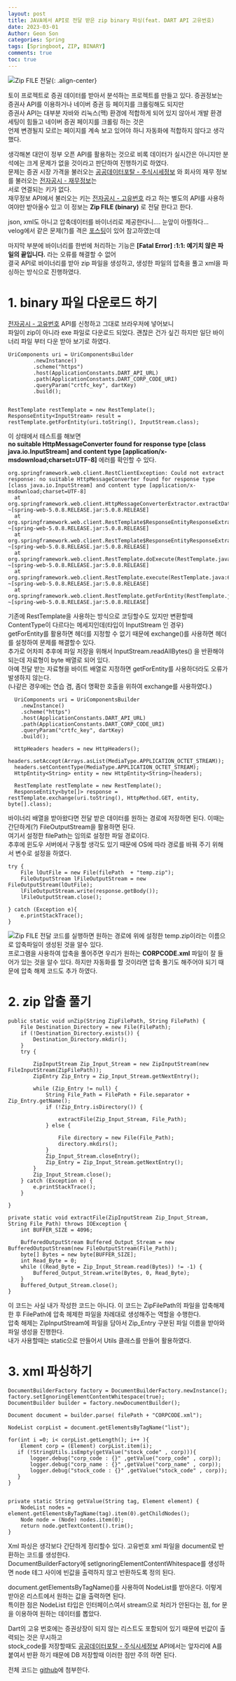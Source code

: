 ```yaml
---
layout: post
title: JAVA에서 API로 전달 받은 zip binary 파싱(feat. DART API 고유번호)
date: 2023-03-01
Author: Geon Son
categories: Spring
tags: [Springboot, ZIP, BINARY]
comments: true
toc: true    
---
```




![ Zip FILE 전달](/images/spring/20pg03g;fgjwe4nwefg.png){: .align-center}


 토이 프로젝트로 증권 데이터를 받아서 분석하는 프로젝트를 만들고 있다. 증권정보는 증권사 API를 이용하거나 네이버 증권 등 페이지를 크롤링해도 되지만  
 증권사 API는 대부분 자바와 리눅스(맥) 환경에 적합하게 되어 있지 않아서 개발 환경 세팅이 힘들고 네이버 증권 페이지를 크롤링 하는 것은  
 언제 변경될지 모르는 페이지를 계속 보고 있어야 하니 자동화에 적합하지 않다고 생각했다.

 생각해본 대안이 정부 오픈 API를 활용하는 것으로 비록 데이터가 실시간은 아니지만 분석에는 크게 문제가 없을 것이라고 판단하여 진행하기로 하였다.  
 문제는 증권 시장 가격을 불러오는 [공공데이터포탈 - 주식시세정보](https://www.data.go.kr/data/15094808/openapi.do) 와 회사의 재무 정보를 불러오는 [전자공시 - 재무정보](https://opendart.fss.or.kr/guide/detail.do?apiGrpCd=DS003&apiId=2019016)는  
 서로 연결되는 키가 없다.  
재무정보 API에서 불러오는 키는 [전자공시 - 고유번호](https://opendart.fss.or.kr/guide/detail.do?apiGrpCd=DS001&apiId=2019018) 라고 하는 별도의 API를 사용하여야만 받아올수 있고 이 정보는 **Zip FILE (binary)** 로 전달 한다고 한다.

 json, xml도 아니고 압축데이터를 바이너리로 제공한다니.... 눈앞이 아찔하다...  
 velog에서 같은 문제(?)를 격은 [포스팅](https://velog.io/@dragontiger/API-%ED%86%B5%EC%8B%A0%EC%9C%BC%EB%A1%9C-zip-%ED%8C%8C%EC%9D%BC%EC%9D%84-%EB%B0%9B%EA%B2%8C-%EB%90%9C%EB%8B%A4%EB%A9%B4-Java-IO-Stream-%EC%9D%B4%ED%95%B4)이 있어 참고하였는데

 마지막 부분에 바이너리를 한번에 처리하는 기능은 **[Fatal Error] :1:1: 예기치 않은 파일의 끝입니다.** 라는 오류를 해결할 수 없어  
 결국 API로 바이너리를 받아 zip 파일을 생성하고, 생성한 파일의 압축을 풀고 xml을 파싱하는 방식으로 진행하였다.


# 1. binary 파일 다운로드 하기
  [전자공시 - 고유번호](https://opendart.fss.or.kr/guide/detail.do?apiGrpCd=DS001&apiId=2019018) API를 신청하고 그대로 브라우저에 넣어보니  
  파일이 zip이 아니라 exe 파일로 다운로드 되었다. 괜찮은 건가 싶긴 하지만 일단 바이너리 파일 부터 다운 받아 보기로 하였다.


  ~~~
  UriComponents uri = UriComponentsBuilder
          .newInstance()
          .scheme("https")
          .host(ApplicationConstants.DART_API_URL)
          .path(ApplicationConstants.DART_CORP_CODE_URI)
          .queryParam("crtfc_key", dartKey)
          .build();


  RestTemplate restTemplate = new RestTemplate();
  ResponseEntity<InputStream> result = restTemplate.getForEntity(uri.toString(), InputStream.class);
  ~~~


 이 상태에서 테스트를 해보면  
**no suitable HttpMessageConverter found for response type [class java.io.InputStream] and content type [application/x-msdownload;charset=UTF-8]** 에러를 확인할 수 있다.

  ~~~
  org.springframework.web.client.RestClientException: Could not extract response: no suitable HttpMessageConverter found for response type [class java.io.InputStream] and content type [application/x-msdownload;charset=UTF-8]
	at org.springframework.web.client.HttpMessageConverterExtractor.extractData(HttpMessageConverterExtractor.java:119) ~[spring-web-5.0.8.RELEASE.jar:5.0.8.RELEASE]
	at org.springframework.web.client.RestTemplate$ResponseEntityResponseExtractor.extractData(RestTemplate.java:991) ~[spring-web-5.0.8.RELEASE.jar:5.0.8.RELEASE]
	at org.springframework.web.client.RestTemplate$ResponseEntityResponseExtractor.extractData(RestTemplate.java:974) ~[spring-web-5.0.8.RELEASE.jar:5.0.8.RELEASE]
	at org.springframework.web.client.RestTemplate.doExecute(RestTemplate.java:725) ~[spring-web-5.0.8.RELEASE.jar:5.0.8.RELEASE]
	at org.springframework.web.client.RestTemplate.execute(RestTemplate.java:680) ~[spring-web-5.0.8.RELEASE.jar:5.0.8.RELEASE]
	at org.springframework.web.client.RestTemplate.getForEntity(RestTemplate.java:359) ~[spring-web-5.0.8.RELEASE.jar:5.0.8.RELEASE]
  ~~~

  기존에 RestTemplate을 사용하는 방식으로 코딩할수도 있지만 변환할때 ContentType이 다르다는 메세지인데(타입이 InputStream 인 경우)  
  getForEntity를 활용하면 헤더를 지정할 수 없기 때문에 exchange()를 사용하면 헤더를 설정하여 문제를 해결할수 있다.  
  추가로 어차피 추후에 파일 저장을 위해서 InputStream.readAllBytes() 을 반환해야 되는데 자료형이 byte 배열로 되어 있다.  
  아예 전달 받는 자료형을 바이트 배열로 지정하면 getForEntity를 사용하더라도 오류가 발생하지 않는다.  
  (나같은 경우에는 연습 겸, 좀더 명확한 호출을 위하여 exchange를 사용하였다.)

  ~~~
    UriComponents uri = UriComponentsBuilder
      .newInstance()
      .scheme("https")
      .host(ApplicationConstants.DART_API_URL)
      .path(ApplicationConstants.DART_CORP_CODE_URI)
      .queryParam("crtfc_key", dartKey)
      .build();

    HttpHeaders headers = new HttpHeaders();
    headers.setAccept(Arrays.asList(MediaType.APPLICATION_OCTET_STREAM));
    headers.setContentType(MediaType.APPLICATION_OCTET_STREAM);
    HttpEntity<String> entity = new HttpEntity<String>(headers);

    RestTemplate restTemplate = new RestTemplate();
    ResponseEntity<byte[]> response = restTemplate.exchange(uri.toString(), HttpMethod.GET, entity, byte[].class);
  ~~~

바이너리 배열을 받아왔다면 전달 받은 데이터를 원하는 경로에 저장하면 된다. 이때는 간단하게(?) FileOutputStream을 활용하면 된다.  
여기서 설정한 filePath는 임의로 설정한 파일 경로이다.  
추후에 윈도우 서버에서 구동할 생각도 있기 때문에 OS에 따라 경로를 바꿔 주기 위해서 변수로 설정을 하였다.

~~~
try {
    File lOutFile = new File(filePath  + "temp.zip");
    FileOutputStream lFileOutputStream = new FileOutputStream(lOutFile);
    lFileOutputStream.write(response.getBody());
    lFileOutputStream.close();

} catch (Exception e){
    e.printStackTrace();
}
~~~

![ Zip FILE 전달](/images/spring/aslo-3nk3rg85sadhn.png)
코드를 실행하면 원하는 경로에 위에 설정한 temp.zip이라는 이름으로 압축파일이 생성된 것을 알수 있다.    
프로그램을 사용하여 압축을 풀어주면 우리가 원하는 **CORPCODE.xml** 파일이 잘 들어가 있는 것을 알수 있다. 하지만 자동화를 할 것이라면 압축 풀기도 해주어야 되기 때문에 압축 해제 코드도 추가 하였다.


# 2. zip 압출 풀기

~~~
public static void unZip(String ZipFilePath, String FilePath) {
    File Destination_Directory = new File(FilePath);
    if (!Destination_Directory.exists()) {
        Destination_Directory.mkdir();
    }
    try {

        ZipInputStream Zip_Input_Stream = new ZipInputStream(new FileInputStream(ZipFilePath));
        ZipEntry Zip_Entry = Zip_Input_Stream.getNextEntry();

        while (Zip_Entry != null) {
            String File_Path = FilePath + File.separator + Zip_Entry.getName();
            if (!Zip_Entry.isDirectory()) {

                extractFile(Zip_Input_Stream, File_Path);
            } else {

                File directory = new File(File_Path);
                directory.mkdirs();
            }
            Zip_Input_Stream.closeEntry();
            Zip_Entry = Zip_Input_Stream.getNextEntry();
        }
        Zip_Input_Stream.close();
    } catch (Exception e) {
        e.printStackTrace();
    }

}

private static void extractFile(ZipInputStream Zip_Input_Stream, String File_Path) throws IOException {
    int BUFFER_SIZE = 4096;

    BufferedOutputStream Buffered_Output_Stream = new BufferedOutputStream(new FileOutputStream(File_Path));
    byte[] Bytes = new byte[BUFFER_SIZE];
    int Read_Byte = 0;
    while ((Read_Byte = Zip_Input_Stream.read(Bytes)) != -1) {
        Buffered_Output_Stream.write(Bytes, 0, Read_Byte);
    }
    Buffered_Output_Stream.close();
}
~~~

이 코드는 사실 내가 작성한 코드는 아니다. 이 코드는 ZipFilePath의 파일을 압축해제 한 후 FilePath에 압축 헤제한 파일을 차례대로 생성해주는 역할을 수행한다.  
압축 해제는 ZipInputStream에 파일을 담아서 Zip_Entry 구분된 파일 이름을 받아와 파일 생성을 진행한다.  
내가 사용할때는 static으로 만들어서 Utils 클래스를 만들어 활용하였다.


# 3. xml 파싱하기

~~~
DocumentBuilderFactory factory = DocumentBuilderFactory.newInstance();
factory.setIgnoringElementContentWhitespace(true);
DocumentBuilder builder = factory.newDocumentBuilder();

Document document = builder.parse( filePath + "CORPCODE.xml");

NodeList corpList = document.getElementsByTagName("list");

for(int i =0; i< corpList.getLength(); i++ ){
    Element corp = (Element) corpList.item(i);
   if (!StringUtils.isEmpty(getValue("stock_code" , corp))){
       logger.debug("corp_code : {}" ,getValue("corp_code" , corp));
       logger.debug("corp_name : {}" ,getValue("corp_name" , corp));
       logger.debug("stock_code : {}" ,getValue("stock_code" , corp));
   }
}


private static String getValue(String tag, Element element) {
    NodeList nodes = element.getElementsByTagName(tag).item(0).getChildNodes();
    Node node = (Node) nodes.item(0);
    return node.getTextContent().trim();
}
~~~

Xml 파싱은 생각보다 간단하게 정리할수 있다. 고유번호 xml 파일을 document로 반환하는 코드를 생성한다.  
DocumentBuilderFactory에 setIgnoringElementContentWhitespace를 생성하면 node 테그 사이에 빈값을 출력하지 않고 반환하도록 정의 된다.

document.getElementsByTagName()를 사용하여 NodeList를 받아온다. 이렇게 받아온 리스트에서 원하는 값을 출력하면 된다.  
특이한 점은 NodeList 타입은 인터페이스여서 stream으로 처리가 안된다는 점, for 문을 이용하여 원하는 데이터를 뽑았다.

Dart의 고유 번호에는 증권상장이 되지 않는 리스트도 포함되어 있기 때문에 빈값이 출력되는 것은 무시하고  
stock_code를 저장할때도 [공공데이터포탈 - 주식시세정보](https://www.data.go.kr/data/15094808/openapi.do) API에서는 앞자리에 A를 붙여서 반환 하기 때문에 DB 저장할때 이러한 점만 주의 하면 된다.

전체 코드는 [github](https://github.com/GeonDev/quant)에 첨부한다.  

